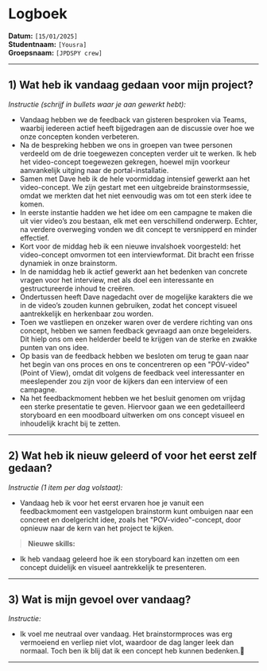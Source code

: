 # Logboek

**Datum:** `[15/01/2025]`  
**Studentnaam:** `[Yousra]`  
**Groepsnaam:** `[JPDSPY crew]`

---

## 1) Wat heb ik vandaag gedaan voor mijn project?

_Instructie (schrijf in bullets waar je aan gewerkt hebt):_

- Vandaag hebben we de feedback van gisteren besproken via Teams, waarbij iedereen actief heeft bijgedragen aan de discussie over hoe we onze concepten konden verbeteren.
- Na de bespreking hebben we ons in groepen van twee personen verdeeld om de drie toegewezen concepten verder uit te werken. Ik heb het video-concept toegewezen gekregen, hoewel mijn voorkeur aanvankelijk uitging naar de portal-installatie.
- Samen met Dave heb ik de hele voormiddag intensief gewerkt aan het video-concept. We zijn gestart met een uitgebreide brainstormsessie, omdat we merkten dat het niet eenvoudig was om tot een sterk idee te komen.
- In eerste instantie hadden we het idee om een campagne te maken die uit vier video’s zou bestaan, elk met een verschillend onderwerp. Echter, na verdere overweging vonden we dit concept te versnipperd en minder effectief.
- Kort voor de middag heb ik een nieuwe invalshoek voorgesteld: het video-concept omvormen tot een interviewformat. Dit bracht een frisse dynamiek in onze brainstorm.
- In de namiddag heb ik actief gewerkt aan het bedenken van concrete vragen voor het interview, met als doel een interessante en gestructureerde inhoud te creëren.
- Ondertussen heeft Dave nagedacht over de mogelijke karakters die we in de video’s zouden kunnen gebruiken, zodat het concept visueel aantrekkelijk en herkenbaar zou worden.
- Toen we vastliepen en onzeker waren over de verdere richting van ons concept, hebben we samen feedback gevraagd aan onze begeleiders. Dit hielp ons om een helderder beeld te krijgen van de sterke en zwakke punten van ons idee.
- Op basis van de feedback hebben we besloten om terug te gaan naar het begin van ons proces en ons te concentreren op een "POV-video" (Point of View), omdat dit volgens de feedback veel interessanter en meeslepender zou zijn voor de kijkers dan een interview of een campagne.
- Na het feedbackmoment hebben we het besluit genomen om vrijdag een sterke presentatie te geven. Hiervoor gaan we een gedetailleerd storyboard en een moodboard uitwerken om ons concept visueel en inhoudelijk kracht bij te zetten.

---

## 2) Wat heb ik nieuw geleerd of voor het eerst zelf gedaan?

_Instructie (1 item per dag volstaat):_

- Vandaag heb ik voor het eerst ervaren hoe je vanuit een feedbackmoment een vastgelopen brainstorm kunt ombuigen naar een concreet en doelgericht idee, zoals het "POV-video"-concept, door opnieuw naar de kern van het project te kijken.

> **Nieuwe skills:**

- Ik heb vandaag geleerd hoe ik een storyboard kan inzetten om een concept duidelijk en visueel aantrekkelijk te presenteren.

---

## 3) Wat is mijn gevoel over vandaag?

_Instructie:_

- Ik voel me neutraal over vandaag. Het brainstormproces was erg vermoeiend en verliep niet vlot, waardoor de dag langer leek dan normaal. Toch ben ik blij dat ik een concept heb kunnen bedenken.🙂

---
